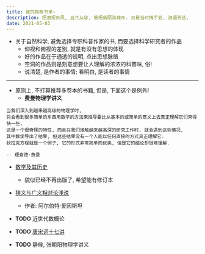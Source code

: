 ```yaml
---
title: 我的推荐书单~
description: 把酒祝东风, 且共从容, 垂杨紫陌洛城东. 总是当时携手处, 游遍芳丛.
date: 2021-05-03
---
```


- 关于自然科学, 避免选择专职科普作家的书, 而要选择科学研究者的作品
  - 仰视和俯视的差别, 就是有没有思想的体现
  - 好的作品在于通透的说明, 点出思想脉络
  - 空洞的作品则是刻意想要让人理解的浓浓的科普味, 俗!
  - 说清楚, 是作者的事情; 看明白, 是读者的事情

---

- 原则上, 不打算推荐多卷本的书籍, 但是, 下面这个是例外!
  - __费曼物理学讲义__

```
当我们深入到越来越高级的物理学时,
将会看到很多简单的东西用数学的方法来推导要比从基本的或简单的意义上去真正理解它们来得快一些.
这是一个很奇怪的特性, 而且在我们接触越来越高深的研究工作时, 就会遇到这些情况,
其中数学导出了结果, 但这些结果没有一个人能以任何直接的方式真正理解它.
狄拉克方程就是一个例子, 它的形式非常简单而优美, 但是它的结论却很难理解.

-- 理查德·费曼
```

- [数学及其历史](https://book.douban.com/subject/6028251/)
  - 貌似已经不再出版了, 希望能有修订本

- [狭义与广义相对论浅说](https://book.douban.com/subject/1707050/)
  - 作者: 阿尔伯特·爱因斯坦

- __TODO__ 近世代数概论

- __TODO__ [唐宋词十七讲](https://book.douban.com/subject/2005705/)

- __TODO__ 静候, 张朝阳物理学讲义
